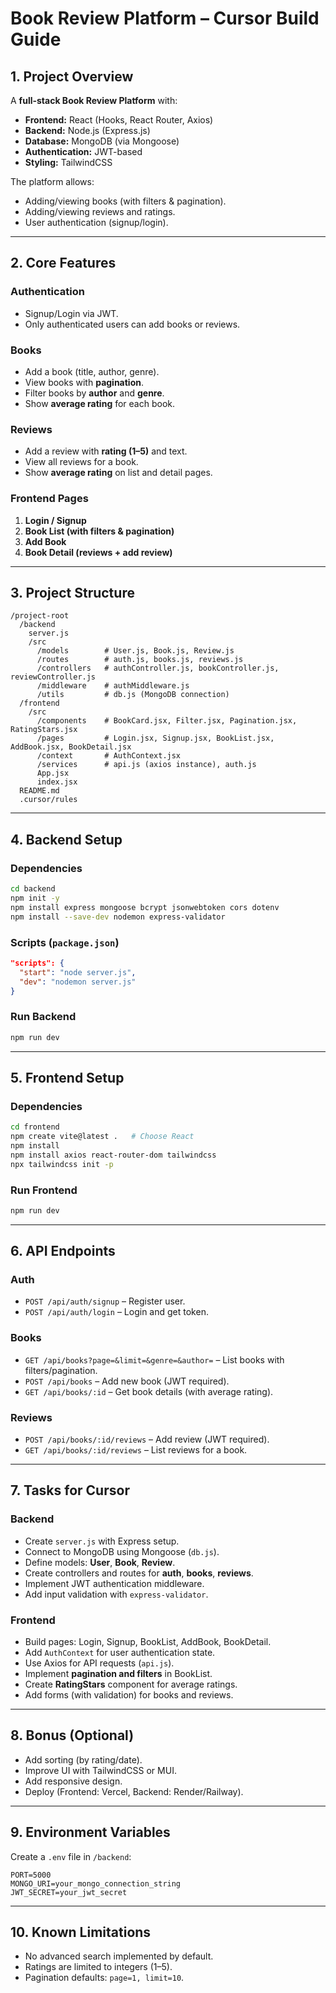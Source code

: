 # Book Review Platform – Cursor Build Guide

## 1. Project Overview
A **full-stack Book Review Platform** with:
- **Frontend:** React (Hooks, React Router, Axios)
- **Backend:** Node.js (Express.js)
- **Database:** MongoDB (via Mongoose)
- **Authentication:** JWT-based
- **Styling:** TailwindCSS

The platform allows:
- Adding/viewing books (with filters & pagination).
- Adding/viewing reviews and ratings.
- User authentication (signup/login).

---

## 2. Core Features

### Authentication
- Signup/Login via JWT.
- Only authenticated users can add books or reviews.

### Books
- Add a book (title, author, genre).
- View books with **pagination**.
- Filter books by **author** and **genre**.
- Show **average rating** for each book.

### Reviews
- Add a review with **rating (1–5)** and text.
- View all reviews for a book.
- Show **average rating** on list and detail pages.

### Frontend Pages
1. **Login / Signup**  
2. **Book List (with filters & pagination)**  
3. **Add Book**  
4. **Book Detail (reviews + add review)**  

---

## 3. Project Structure

```
/project-root
  /backend
    server.js
    /src
      /models        # User.js, Book.js, Review.js
      /routes        # auth.js, books.js, reviews.js
      /controllers   # authController.js, bookController.js, reviewController.js
      /middleware    # authMiddleware.js
      /utils         # db.js (MongoDB connection)
  /frontend
    /src
      /components    # BookCard.jsx, Filter.jsx, Pagination.jsx, RatingStars.jsx
      /pages         # Login.jsx, Signup.jsx, BookList.jsx, AddBook.jsx, BookDetail.jsx
      /context       # AuthContext.jsx
      /services      # api.js (axios instance), auth.js
      App.jsx
      index.jsx
  README.md
  .cursor/rules
```

---

## 4. Backend Setup

### Dependencies
```bash
cd backend
npm init -y
npm install express mongoose bcrypt jsonwebtoken cors dotenv
npm install --save-dev nodemon express-validator
```

### Scripts (`package.json`)
```json
"scripts": {
  "start": "node server.js",
  "dev": "nodemon server.js"
}
```

### Run Backend
```bash
npm run dev
```

---

## 5. Frontend Setup

### Dependencies
```bash
cd frontend
npm create vite@latest .   # Choose React
npm install
npm install axios react-router-dom tailwindcss
npx tailwindcss init -p
```

### Run Frontend
```bash
npm run dev
```

---

## 6. API Endpoints

### Auth
- `POST /api/auth/signup` – Register user.  
- `POST /api/auth/login` – Login and get token.

### Books
- `GET /api/books?page=&limit=&genre=&author=` – List books with filters/pagination.
- `POST /api/books` – Add new book (JWT required).
- `GET /api/books/:id` – Get book details (with average rating).

### Reviews
- `POST /api/books/:id/reviews` – Add review (JWT required).
- `GET /api/books/:id/reviews` – List reviews for a book.

---

## 7. Tasks for Cursor

### Backend
- Create `server.js` with Express setup.
- Connect to MongoDB using Mongoose (`db.js`).
- Define models: **User**, **Book**, **Review**.
- Create controllers and routes for **auth**, **books**, **reviews**.
- Implement JWT authentication middleware.
- Add input validation with `express-validator`.

### Frontend
- Build pages: Login, Signup, BookList, AddBook, BookDetail.
- Add `AuthContext` for user authentication state.
- Use Axios for API requests (`api.js`).
- Implement **pagination and filters** in BookList.
- Create **RatingStars** component for average ratings.
- Add forms (with validation) for books and reviews.

---

## 8. Bonus (Optional)
- Add sorting (by rating/date).
- Improve UI with TailwindCSS or MUI.
- Add responsive design.
- Deploy (Frontend: Vercel, Backend: Render/Railway).

---

## 9. Environment Variables
Create a `.env` file in `/backend`:
```
PORT=5000
MONGO_URI=your_mongo_connection_string
JWT_SECRET=your_jwt_secret
```

---

## 10. Known Limitations
- No advanced search implemented by default.
- Ratings are limited to integers (1–5).
- Pagination defaults: `page=1, limit=10`.

